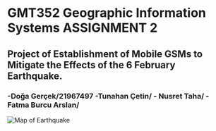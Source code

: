 # GMT352 Geographic Information Systems ASSIGNMENT 2

## Project of Establishment of Mobile GSMs to Mitigate the Effects of the 6 February Earthquake.

### -Doğa Gerçek/21967497  -Tunahan Çetin/   - Nusret Taha/   -Fatma Burcu Arslan/

![Map of Earthquake](https://user-images.githubusercontent.com/120742291/228292226-5667dfee-4843-4f41-96d5-f2433119c716.png)

